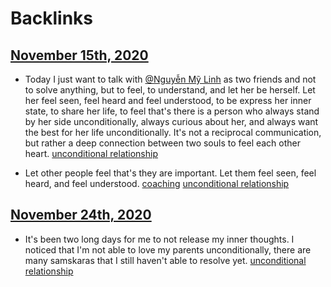 
# Backlinks
## [November 15th, 2020](<November 15th, 2020.md>)
- Today I just want to talk with [@Nguyễn Mỹ Linh](<@Nguyễn Mỹ Linh.md>) as two friends and not to solve anything, but to feel, to understand, and let her be herself. Let her feel seen, feel heard and feel understood, to be express her inner state, to share her life, to feel that's there is a person who always stand by her side unconditionally, always curious about her, and always want the best for her life unconditionally. It's not a reciprocal communication, but rather a deep connection between two souls to feel each other heart. [unconditional relationship](<unconditional relationship.md>)

- Let other people feel that's they are important. Let them feel seen, feel heard, and feel understood. [coaching](<coaching.md>) [unconditional relationship](<unconditional relationship.md>)

## [November 24th, 2020](<November 24th, 2020.md>)
- It's been two long days for me to not release my inner thoughts. I noticed that I'm not able to love my parents unconditionally, there are many samskaras that I still haven't able to resolve yet. [unconditional relationship](<unconditional relationship.md>)

